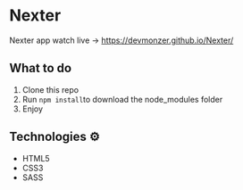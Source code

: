 # Nexter

Nexter app watch live -> https://devmonzer.github.io/Nexter/ 

## What to do 
1. Clone this repo    
2. Run `npm install`to download the node_modules folder  
3. Enjoy
 
## Technologies ⚙️

* HTML5  
* CSS3
* SASS

 

